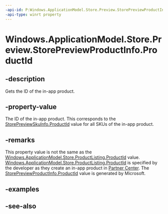 ```yaml
---
-api-id: P:Windows.ApplicationModel.Store.Preview.StorePreviewProductInfo.ProductId
-api-type: winrt property
---
```


<!-- Property syntax
public string ProductId { get; }
-->

# Windows.ApplicationModel.Store.Preview.StorePreviewProductInfo.ProductId

## -description
Gets the ID of the in-app product.

## -property-value
The ID of the in-app product. This corresponds to the [StorePreviewSkuInfo.ProductId](storepreviewskuinfo_productid.md) value for all SKUs of the in-app product.

## -remarks
This property value is not the same as the [Windows.ApplicationModel.Store.ProductListing.ProductId](../windows.applicationmodel.store/productlisting_productid.md) value. [Windows.ApplicationModel.Store.ProductListing.ProductId](../windows.applicationmodel.store/productlisting_productid.md) is specified by the developer as they create an in-app product in [Partner Center](https://partner.microsoft.com/dashboard). The [StorePreviewProductInfo.ProductId](storepreviewproductinfo_productid.md) value is generated by Microsoft.

## -examples

## -see-also
